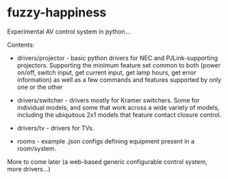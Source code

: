 # fuzzy-happiness
Experimental AV control system in python...

Contents:

- drivers/projector - basic python drivers for NEC and PJLink-supporting projectors.
Supporting the minimum feature set common to both (power on/off, switch input, get current input,
get lamp hours, get error information) as well as a few commands and features supported
by only one or the other

- drivers/switcher - drivers mostly for Kramer switchers.  Some for individual models,
and some that work across a wide variety of models, including the ubiquitous 2x1 models
that feature contact closure control.

- drivers/tv - drivers for TVs.

- rooms - example .json configs defining equipment present in a room/system.

More to come later (a web-based generic configurable control system, more drivers...)